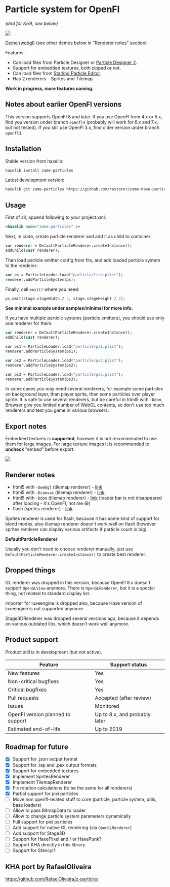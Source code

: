 # Particle system for OpenFl

*(and for KHA, see below)*

![](https://eightsines.com/pub/particles/illustration-v4.png)

[Demo (webgl)](https://eightsines.com/pub/particles/html5-webgl-v4/) (see other demos below in "Renderer notes" section)

Features:

 - Can load files from Particle Designer or [Particle Designer 2](https://www.71squared.com/en/particledesigner).
 - Support for embedded textures, both zipped or not.
 - Can load files from [Starling Particle Editor](http://onebyonedesign.com/flash/particleeditor/).
 - Has 2 renderers - Sprites and Tilemap.

**Work in progress, more features coming.**

## Notes about earlier OpenFl versions

This version supports OpenFl 8 and later.
If you use OpenFl from 4.x or 5.x, find you version under branch `openfl4` (probably will work for 6.x and 7.x, but not tested).
If you still use OpenFl 3.x, find older version under branch `openfl3`.

## Installation

Stable version from haxelib:

```bash
haxelib install zame-particles
```

Latest development version:

```bash
haxelib git zame-particles https://github.com/restorer/zame-haxe-particles.git
```

## Usage

First of all, append following to your project.xml:

```xml
<haxelib name="zame-particles" />
```

Next, in code, create particle renderer and add it as child to container:

```haxe
var renderer = DefaultParticleRenderer.createInstance();
addChild(cast renderer);
```

Than load particle emitter config from file, and add loaded particle system to the renderer:

```haxe
var ps = ParticleLoader.load("particle/fire.plist");
renderer.addParticleSystem(ps);
```

Finally, call `emit()` where you need:

```haxe
ps.emit(stage.stageWidth / 2, stage.stageHeight / 2);
```

**See minimal example under samples/minimal for more info.**

If you have multiple particle systems (particle emitters), you should use only one renderer for them:

```haxe
var renderer = DefaultParticleRenderer.createInstance();
addChild(cast renderer);

var ps1 = ParticleLoader.load("particle/ps1.plist");
renderer.addParticleSystem(ps1);

var ps2 = ParticleLoader.load("particle/ps2.plist");
renderer.addParticleSystem(ps2);

var ps3 = ParticleLoader.load("particle/ps3.plist");
renderer.addParticleSystem(ps3);
```

In some cases you may need several renderers, for example some particles on background layer, than player sprite, than some particles over player sprite. It is safe to use several renderers, but be careful in html5 with `-Ddom`. Browser give you limited number of WebGL contexts, so don't use too much renderers and test you game in various browsers.

## Export notes

Embedded textures is **supported**, hovewer it is not recommended to use them for large images. For large texture images it is recommended to **uncheck** "embed" before export.

![](https://eightsines.com/pub/particles/particle-designer.png)

## Renderer notes

  - html5 with `-Dwebgl` (tilemap renderer) - [link](https://eightsines.com/pub/particles/html5-webgl-v4/)
  - html5 with `-Dcanvas` (tilemap renderer) - [link](https://eightsines.com/pub/particles/html5-canvas-v4/)
  - html5 with `-Ddom` (tilemap renderer) - [link](https://eightsines.com/pub/particles/html5-dom-v4/) (loader bar is not disappeared after loading - it's OpenFl, not me :smiley:)
  - flash (sprites renderer) - [link](https://eightsines.com/pub/particles/flash-v4.swf)

Sprites renderer is used for flash, because it has some kind of support for blend modes, also tilemap renderer doesn't work well on flash (however sprites renderer can display various artifacts if particle count is big).

**DefaultParticleRenderer**

Usually you don't need to choose renderer manually, just use `DefaultParticleRenderer.createInstance()` to create best renderer.

## Dropped things

GL renderer was dropped in this version, because OpenFl 8.x doesn't support `OpenGLView` anymore. There is `OpenGLRenderer`, but it is a special thing, not related to standard display list.

Importer for luxeengine is dropped also, because Haxe version of luxeengine is not supported anymore.

Stage3DRenderer was dropped several versions ago, because it depends on various outdated libs, which doesn't work well anymore.

## Product support

Product still is in development (but not active).

| Feature | Support status |
|---|---|
| New features | Yes |
| Non-critical bugfixes | Yes |
| Critical bugfixes | Yes |
| Pull requests | Accepted (after review) |
| Issues | Monitored |
| OpenFl version planned to support | Up to 8.x, and probably later |
| Estimated end-of-life | Up to 2019 |

## Roadmap for future

- [x] Support for .json output format
- [x] Support for .lap and .pex output formats
- [x] Support for embedded textures
- [x] Implement SpritesRenderer
- [x] Implement TilemapRenderer
- [x] Fix rotation calculations (to be the same for all renderers)
- [x] Partial support for pixi particles
- [ ] Move non openfl-related stuff to core (particle, particle system, utils, base loaders)
- [ ] Allow to pass BitmapData to loader
- [ ] Allow to change particle system parameters dynamically
- [ ] Full support for pixi particles
- [ ] Add support for native GL rendering (via `OpenGLRenderer`)
- [ ] Add support for Stage3D
- [ ] Support for HaxeFlixel and / or HaxePunk?
- [ ] Support KHA directly in this library
- [ ] Support for Stencyl?

## KHA port by RafaelOliveira

https://github.com/RafaelOliveira/z-particles
